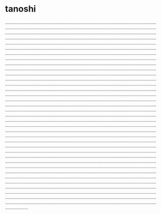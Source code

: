 # tanoshi

...................................................................................................................................................................................................................................................................................................................................................................................................................................................................................................................................................................................................................................................................................................................................................................................................................................................................................................................................................................................................................................................................................................................................................................................................................................................................................................................................................................................................................................................................................................................................................................................................................................................................................................................................................................................................................................................................................................................................................................................................................................................................................................................................................................................................................................................................................................................................................................................................................................................................................................................................................................................................................................................................................................................................................................................................................................................................................................................................................................................................................................................................................................................................................................................................................................................................................................................................................................................................................................................................................................................................................................................................................................................................................................................................................................................................................................................................................................................................................................................................................................................................................................................................................................................................................................................................................................................................................................................................................................................................................................................................................................................................................................................................
